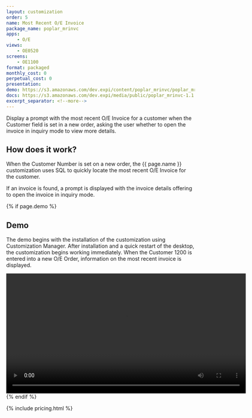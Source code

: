 ```yaml
---
layout: customization
order: 5
name: Most Recent O/E Invoice
package_name: poplar_mrinvc
apps:
    - O/E
views:
    - OE0520
screens:
    - OE1100
format: packaged
monthly_cost: 0
perpetual_cost: 0
presentation: 
demo: https://s3.amazonaws.com/dev.expi/content/poplar_mrinvc/poplar_mrinvc_demo.mp4
docs: https://s3.amazonaws.com/dev.expi/media/public/poplar_mrinvc-1.1.3/docs/index.html
excerpt_separator: <!--more-->
---
```


Display a prompt with the most recent O/E Invoice for a customer when the 
Customer field is set in a new order, asking the user whether to open the
invoice in inquiry mode to view more details.
<!--more-->

## How does it work?

When the Customer Number is set on a new order, the {{ page.name }} 
customization uses SQL to quickly locate the most recent O/E Invoice
for the customer.  

If an invoice is found, a prompt is displayed with the invoice details
offering to open the invoice in inquiry mode.

{% if page.demo %}
## Demo

The demo begins with the installation of the customization using Customization
Manager.  After installation and a quick restart of the desktop, the 
customization begins working immediately.  When the Customer 1200 is entered
into a new O/E Order, information on the most recent invoice is displayed.

<video width="640" controls>
  <source src="{{ page.demo }}" type="video/mp4">
  Your browser doesn't support the video tag.
</video>
{% endif %}

{% include pricing.html %}
